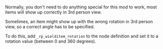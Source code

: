Normally, you don't need to do anything special for this mod to work,
most items will show up correctly in 3rd person view.

Sometimes, an item might show up with the wrong rotation in 3rd person view,
so a correct angle has to be specified.

To do this, add `_rp_wielditem_rotation` to the node definition and set it
to a rotation value (between 0 and 360 degrees).
